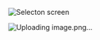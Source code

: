 
![Selecton screen ](https://github.com/user-attachments/assets/078822fa-ec5d-429a-80e0-145a7bd4e2c1)

![Uploading image.png…]()
